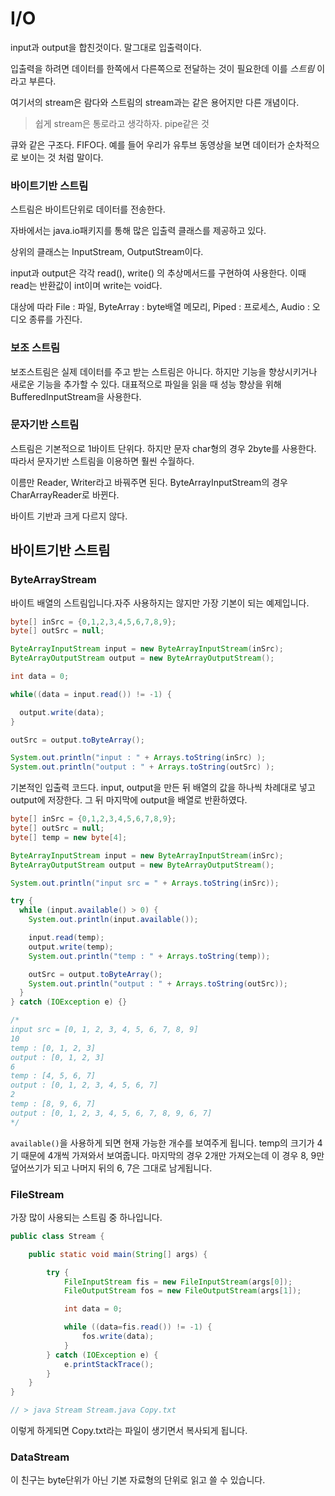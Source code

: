 # I/O

input과 output을 합친것이다. 말그대로 입출력이다.

입출력을 하려면 데이터를 한쪽에서 다른쪽으로 전달하는 것이 필요한데 이를 *스트림* 이라고 부른다.

여기서의 stream은 람다와 스트림의 stream과는 같은 용어지만 다른 개념이다.

> 쉽게 stream은 통로라고 생각하자. pipe같은 것

큐와 같은 구조다. FIFO다. 예를 들어 우리가 유투브 동영상을 보면 데이터가 순차적으로 보이는 것 처럼 말이다.

### 바이트기반 스트림

스트림은 바이트단위로 데이터를 전송한다.

자바에서는 java.io패키지를 통해 많은 입출력 클래스를 제공하고 있다. 

상위의 클래스는 InputStream, OutputStream이다.

input과 output은 각각 read(), write() 의 추상메서드를 구현하여 사용한다. 이때 read는 반환값이 int이며 write는 void다. 

대상에 따라 File : 파일, ByteArray : byte배열 메모리, Piped : 프로세스, Audio : 오디오 종류를 가진다.

### 보조 스트림

보조스트림은 실제 데이터를 주고 받는 스트림은 아니다. 하지만 기능을 향상시키거나 새로운 기능을 추가할 수 있다. 대표적으로 파일을 읽을 때 성능 향상을 위해BufferedInputStream을 사용한다. 

### 문자기반 스트림

스트림은 기본적으로 1바이트 단위다. 하지만 문자 char형의 경우 2byte를 사용한다. 따라서 문자기반 스트림을 이용하면 훨씬 수월하다.

이름만 Reader, Writer라고 바꿔주면 된다. ByteArrayInputStream의 경우 CharArrayReader로 바뀐다.

바이트 기반과 크게 다르지 않다.

## 바이트기반 스트림

### ByteArrayStream

바이트 배열의 스트림입니다.자주 사용하지는 않지만 가장 기본이 되는 예제입니다.

```java
byte[] inSrc = {0,1,2,3,4,5,6,7,8,9};
byte[] outSrc = null;

ByteArrayInputStream input = new ByteArrayInputStream(inSrc);
ByteArrayOutputStream output = new ByteArrayOutputStream();

int data = 0;

while((data = input.read()) != -1) {

  output.write(data);
}

outSrc = output.toByteArray();

System.out.println("input : " + Arrays.toString(inSrc) );
System.out.println("output : " + Arrays.toString(outSrc) );
```

기본적인 입출력 코드다.  input, output을 만든 뒤 배열의 값을 하나씩 차례대로 넣고 output에 저장한다. 그 뒤 마지막에 output을 배열로 반환하였다.

```java
byte[] inSrc = {0,1,2,3,4,5,6,7,8,9};
byte[] outSrc = null;
byte[] temp = new byte[4];

ByteArrayInputStream input = new ByteArrayInputStream(inSrc);
ByteArrayOutputStream output = new ByteArrayOutputStream();

System.out.println("input src = " + Arrays.toString(inSrc));

try {
  while (input.available() > 0) {
    System.out.println(input.available());

    input.read(temp);
    output.write(temp);
    System.out.println("temp : " + Arrays.toString(temp));

    outSrc = output.toByteArray();
    System.out.println("output : " + Arrays.toString(outSrc));
  }
} catch (IOException e) {}

/*
input src = [0, 1, 2, 3, 4, 5, 6, 7, 8, 9]
10
temp : [0, 1, 2, 3]
output : [0, 1, 2, 3]
6
temp : [4, 5, 6, 7]
output : [0, 1, 2, 3, 4, 5, 6, 7]
2
temp : [8, 9, 6, 7]
output : [0, 1, 2, 3, 4, 5, 6, 7, 8, 9, 6, 7]
*/
```

`available()`을 사용하게 되면 현재 가능한 개수를 보여주게 됩니다.  temp의 크기가 4기 때문에 4개씩 가져와서 보여줍니다. 마지막의 경우 2개만 가져오는데 이 경우 8, 9만 덮어쓰기가 되고 나머지 뒤의 6, 7은 그대로 남게됩니다.

### FileStream

가장 많이 사용되는 스트림 중 하나입니다.

```java
public class Stream {

    public static void main(String[] args) {

        try {
            FileInputStream fis = new FileInputStream(args[0]);
            FileOutputStream fos = new FileOutputStream(args[1]);

            int data = 0;

            while ((data=fis.read()) != -1) {
                fos.write(data);
            }
        } catch (IOException e) {
            e.printStackTrace();
        }
    }
}

// > java Stream Stream.java Copy.txt
```

이렇게 하게되면 Copy.txt라는 파일이 생기면서 복사되게 됩니다.

### DataStream

이 친구는 byte단위가 아닌 기본 자료형의 단위로 읽고 쓸 수 있습니다. 
